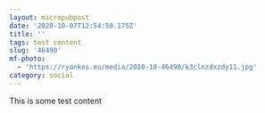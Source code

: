 ```yaml
---
layout: micropubpost
date: '2020-10-07T12:54:50.175Z'
title: ''
tags: test content
slug: '46490'
mf-photo:
  - 'https://ryankes.eu/media/2020-10-46490/k3clnzdxzdy11.jpg'
category: social
---
```

This is some test content
